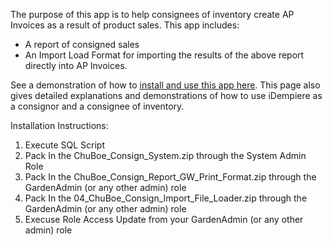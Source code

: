 The purpose of this app is to help consignees of inventory create AP Invoices as a result of product sales. This app includes:

* A report of consigned sales
* An Import Load Format for importing the results of the above report directly into AP Invoices.

See a demonstration of how to [install and use this app here](http://erp-academy.chuckboecking.com/?page_id=2841). 
This page also gives detailed explanations and demonstrations of how to use iDempiere as a consignor and a consignee of inventory.

Installation Instructions:

1. Execute SQL Script
2. Pack In the ChuBoe_Consign_System.zip through the System Admin Role
3. Pack In the ChuBoe_Consign_Report_GW_Print_Format.zip through the GardenAdmin (or any other admin) role
4. Pack In the 04_ChuBoe_Consign_Import_File_Loader.zip through the GardenAdmin (or any other admin) role
4. Execuse Role Access Update from your GardenAdmin (or any other admin) role